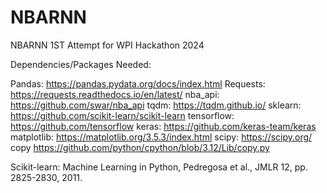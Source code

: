 # NBARNN
NBARNN 1ST Attempt for WPI Hackathon 2024

Dependencies/Packages Needed:

Pandas: https://pandas.pydata.org/docs/index.html
Requests: https://requests.readthedocs.io/en/latest/
nba_api: https://github.com/swar/nba_api
tqdm: https://tqdm.github.io/
sklearn: https://github.com/scikit-learn/scikit-learn
tensorflow: https://github.com/tensorflow
keras: https://github.com/keras-team/keras
matplotlib: https://matplotlib.org/3.5.3/index.html
scipy: https://scipy.org/ 
copy https://github.com/python/cpython/blob/3.12/Lib/copy.py

Scikit-learn: Machine Learning in Python, Pedregosa et al., JMLR 12, pp. 2825-2830, 2011.
